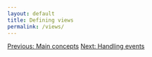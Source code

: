 ```yaml
---
layout: default
title: Defining views
permalink: /views/
---
```



<a href="/concepts" class="direction previous">Previous: Main concepts</a>
<a href="/events" class="direction">Next: Handling events</a>